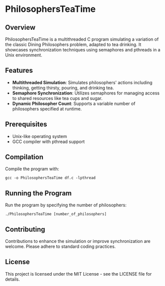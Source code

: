 # PhilosophersTeaTime

## Overview
PhilosophersTeaTime is a multithreaded C program simulating a variation of the classic Dining Philosophers problem, adapted to tea drinking. It showcases synchronization techniques using semaphores and pthreads in a Unix environment.

## Features
- **Multithreaded Simulation**: Simulates philosophers' actions including thinking, getting thirsty, pouring, and drinking tea.
- **Semaphore Synchronization**: Utilizes semaphores for managing access to shared resources like tea cups and sugar.
- **Dynamic Philosopher Count**: Supports a variable number of philosophers specified at runtime.

## Prerequisites
- Unix-like operating system
- GCC compiler with pthread support

## Compilation
Compile the program with:
```
gcc -o PhilosophersTeaTime df.c -lpthread
```

## Running the Program
Run the program by specifying the number of philosophers:
```
./PhilosophersTeaTime [number_of_philosophers]
```

## Contributing
Contributions to enhance the simulation or improve synchronization are welcome. Please adhere to standard coding practices.

## License
This project is licensed under the MIT License - see the LICENSE file for details.
